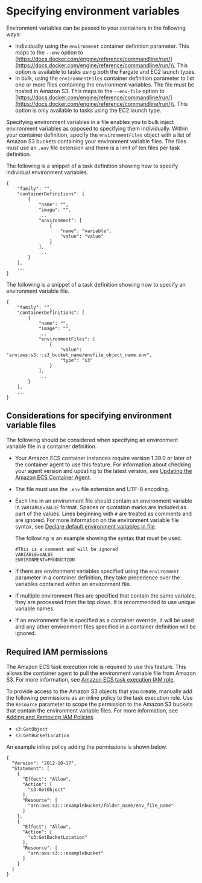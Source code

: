 # Specifying environment variables<a name="taskdef-envfiles"></a>

Environment variables can be passed to your containers in the following ways:
+ Individually using the `environment` container definition parameter\. This maps to the `--env` option to [https://docs.docker.com/engine/reference/commandline/run/](https://docs.docker.com/engine/reference/commandline/run/)\. This option is available to tasks using both the Fargate and EC2 launch types\.
+ In bulk, using the `environmentFiles` container definition parameter to list one or more files containing the environment variables\. The file must be hosted in Amazon S3\. This maps to the `--env-file` option to [https://docs.docker.com/engine/reference/commandline/run/](https://docs.docker.com/engine/reference/commandline/run/)\. This option is only available to tasks using the EC2 launch type\.

Specifying environment variables in a file enables you to bulk inject environment variables as opposed to specifying them individually\. Within your container definition, specify the `environmentFiles` object with a list of Amazon S3 buckets containing your environment variable files\. The files must use an `.env` file extension and there is a limit of ten files per task definition\.

The following is a snippet of a task definition showing how to specify individual environment variables\.

```
{
    "family": "",
    "containerDefinitions": [
        {
            "name": "",
            "image": "",
            ...
            "environment": [
                {
                    "name": "variable",
                    "value": "value"
                }
            ],
            ...
        }
    ],
    ...
}
```

The following is a snippet of a task definition showing how to specify an environment variable file\.

```
{
    "family": "",
    "containerDefinitions": [
        {
            "name": "",
            "image": "",
            ...
            "environmentFiles": [
                {
                    "value": "arn:aws:s3:::s3_bucket_name/envfile_object_name.env",
                    "type": "s3"
                }
            ],
            ...
        }
    ],
    ...
}
```

## Considerations for specifying environment variable files<a name="taskdef-envfiles-considerations"></a>

The following should be considered when specifying an environment variable file in a container definition\.
+ Your Amazon ECS container instances require version 1\.39\.0 or later of the container agent to use this feature\. For information about checking your agent version and updating to the latest version, see [Updating the Amazon ECS Container Agent](ecs-agent-update.md)\.
+ The file must use the `.env` file extension and UTF\-8 encoding\.
+ Each line in an environment file should contain an environment variable in `VARIABLE=VALUE` format\. Spaces or quotation marks are included as part of the values\. Lines beginning with `#` are treated as comments and are ignored\. For more information on the environment variable file syntax, see [Declare default environment variables in file](https://docs.docker.com/compose/env-file/)\.

  The following is an example showing the syntax that must be used\.

  ```
  #This is a comment and will be ignored
  VARIABLE=VALUE
  ENVIRONMENT=PRODUCTION
  ```
+ If there are environment variables specified using the `environment` parameter in a container definition, they take precedence over the variables contained within an environment file\.
+ If multiple environment files are specified that contain the same variable, they are processed from the top down\. It is recommended to use unique variable names\.
+ If an environment file is specified as a container override, it will be used and any other environment files specified in a container definition will be ignored\.

## Required IAM permissions<a name="taskdef-envfiles-iam"></a>

The Amazon ECS task execution role is required to use this feature\. This allows the container agent to pull the environment variable file from Amazon S3\. For more information, see [Amazon ECS task execution IAM role](task_execution_IAM_role.md)\.

To provide access to the Amazon S3 objects that you create, manually add the following permissions as an inline policy to the task execution role\. Use the `Resource` parameter to scope the permission to the Amazon S3 buckets that contain the environment variable files\. For more information, see [Adding and Removing IAM Policies](https://docs.aws.amazon.com/IAM/latest/UserGuide/access_policies_manage-attach-detach.html)\.
+ `s3:GetObject`
+ `s3:GetBucketLocation`

An example inline policy adding the permissions is shown below\.

```
{
  "Version": "2012-10-17",
  "Statement": [
    {
      "Effect": "Allow",
      "Action": [
        "s3:GetObject"
      ],
      "Resource": [
        "arn:aws:s3:::examplebucket/folder_name/env_file_name"
      ]
    },
    {
      "Effect": "Allow",
      "Action": [
        "s3:GetBucketLocation"
      ],
      "Resource": [
        "arn:aws:s3:::examplebucket"
      ]
    }
  ]
}
```